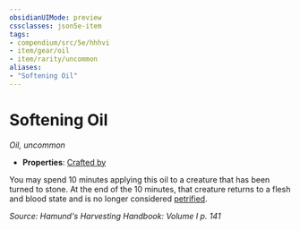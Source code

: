 ```yaml
---
obsidianUIMode: preview
cssclasses: json5e-item
tags:
- compendium/src/5e/hhhvi
- item/gear/oil
- item/rarity/uncommon
aliases: 
- "Softening Oil"
---
```

# Softening Oil
*Oil, uncommon*  

- **Properties**: [Crafted by](/compendium/rules/item-properties.md#Crafted%20by)

You may spend 10 minutes applying this oil to a creature that has been turned to stone. At the end of the 10 minutes, that creature returns to a flesh and blood state and is no longer considered [petrified](/compendium/rules/conditions.md#Petrified).

*Source: Hamund's Harvesting Handbook: Volume I p. 141*